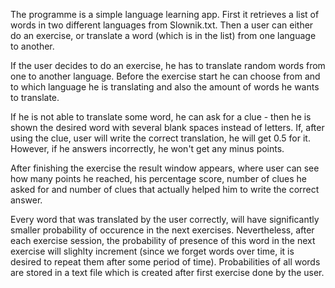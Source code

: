 The programme is a simple language learning app. First it retrieves a list of words in two different languages from Slownik.txt. 
Then a user can either do an exercise, or translate a word (which is in the list) from one language to another. 

If the user decides to do an exercise, he has to translate random words from one to another language. Before the exercise start he can choose from and to which language he is translating and also the amount of words he wants to translate. 

If he is not able to translate some word, he can ask for a clue - then he is shown the desired word with several blank spaces instead of letters. If, after using the clue, user will write the correct translation, he will get 0.5 for it. However, if he answers incorrectly, he won't get any minus points. 

After finishing the exercise the result window appears, where user can see how many points he reached, his percentage score, number of clues he asked for and number of clues that actually helped him to write the correct answer.

Every word that was translated by the user correctly, will have significantly smaller probability of occurence in the next exercises. Nevertheless, after each exercise session, the probability of presence of this word in the next exercise will slighlty increment (since we forget words over time, it is desired to repeat them after some period of time). Probabilities of all words are stored in a text file which is created after first exercise done by the user.
